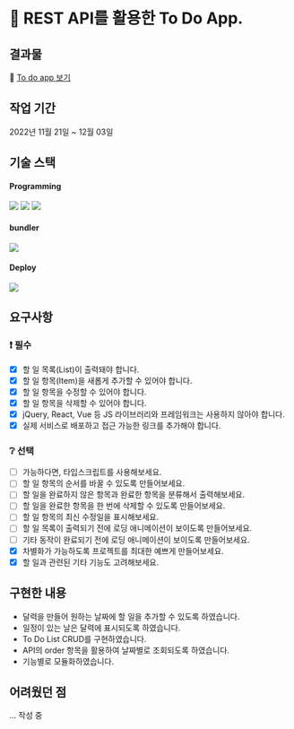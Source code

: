 # 📆 REST API를 활용한 To Do App.

## 결과물
📆 [To do app 보기](https://mudi-todo.netlify.app/)

##  작업 기간
2022년 11월 21일 ~ 12월 03일

## 기술 스택
#### Programming
<img src="https://img.shields.io/badge/JAVASCRIPT-F7DF1E?style=flat&logo=JAVASCRIPT&logoColor=white"/>
<img src="https://img.shields.io/badge/HTML5-E34F26?style=flat&logo=HTML5&logoColor=white"/>
<img src="https://img.shields.io/badge/SASS-CC6699?style=flat&logo=SASS&logoColor=white"/>

#### bundler
<img src="https://img.shields.io/badge/vite-646CFF?style=flat&logo=vite&logoColor=white"/>

#### Deploy
<img src="https://img.shields.io/badge/netlify-00C7B7?style=flat&logo=netlify&logoColor=white"/>


## 요구사항

### ❗  필수
- [x] 할 일 목록(List)이 출력돼야 합니다.
- [x] 할 일 항목(Item)을 새롭게 추가할 수 있어야 합니다.
- [x] 할 일 항목을 수정할 수 있어야 합니다.
- [x] 할 일 항목을 삭제할 수 있어야 합니다.
- [x] jQuery, React, Vue 등 JS 라이브러리와 프레임워크는 사용하지 않아야 합니다.
- [x] 실제 서비스로 배포하고 접근 가능한 링크를 추가해야 합니다.

### ❔ 선택
- [ ] 가능하다면, 타입스크립트를 사용해보세요.
- [ ] 할 일 항목의 순서를 바꿀 수 있도록 만들어보세요.
- [ ] 할 일을 완료하지 않은 항목과 완료한 항목을 분류해서 출력해보세요.
- [ ] 할 일을 완료한 항목을 한 번에 삭제할 수 있도록 만들어보세요.
- [ ] 할 일 항목의 최신 수정일을 표시해보세요.
- [ ] 할 일 목록이 출력되기 전에 로딩 애니메이션이 보이도록 만들어보세요.
- [ ] 기타 동작이 완료되기 전에 로딩 애니메이션이 보이도록 만들어보세요.
- [x] 차별화가 가능하도록 프로젝트를 최대한 예쁘게 만들어보세요.
- [x] 할 일과 관련된 기타 기능도 고려해보세요.

## 구현한 내용
- 달력을 만들어 원하는 날짜에 할 일을 추가할 수 있도록 하였습니다.
- 일정이 있는 날은 달력에 표시되도록 하였습니다.
- To Do List CRUD를 구현하였습니다.
- API의 order 항목을 활용하여 날짜별로 조회되도록 하였습니다.
- 기능별로 모듈화하였습니다.

## 어려웠던 점
... 작성 중
